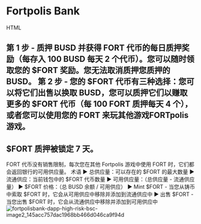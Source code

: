 # Fortpolis Bank

HTML






第 1 步 - 质押 BUSD 并获得 FORT 代币的每日质押奖励（每存入 100 BUSD 每天 2 个代币）。您可以随时领取您的 $FORT 奖励。您无法取消质押您质押的 BUSD。
第 2 步 - 您的 $FORT 代币有三种选择：您可以将它们出售以换取 BUSD，您可以质押它们以赚取更多的 $FORT 代币（每 100 FORT 质押每天 4 个），或者您可以使用您的 FORT 来玩其他游戏FORTpolis 游戏。
--------------------
$FORT 质押被锁定 7 天。
--------------------
FORT 代币没有销售限制，每次您在其他 Fortpolis 游戏中使用 FORT 时，它们都会返回银行的可用供应量。
术语
▶ 总供应量：可以存在的 $FORT 的最大数量
▶ 流通供应：当前钱包中的 $FORT 代币数量
▶ 可用供应量：（总供应量 - 流通供应量）
▶ $FORT 价格：（总 BUSD 余额 / 可用供应）
▶ Mint $FORT - 当您从铸币中索取 $FORT 时，它会从可用供应中移除并添加到流通供应中
▶ 出售 $FORT - 当您出售 $FORT 时，它会从流通供应中移除并添加到可用供应中![fortpolisbank-dapp-high-risk-bsc-image2_145acc757dac1968bb466d046ca9f94d](\fortpolisbank-dapp-high-risk-bsc-image2_145acc757dac1968bb466d046ca9f94d.png)
